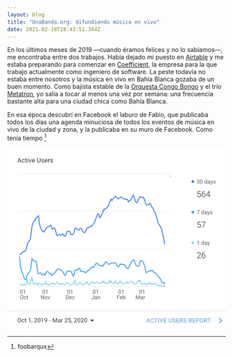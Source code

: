 ```yaml
---
layout: blog
title: "UnaBanda.org: difundiendo música en vivo"
date: 2021-02-18T18:43:51.344Z
---
```

En los últimos meses de 2019 —cuando éramos felices y no lo sabíamos—, me encontraba entre dos trabajos. Había dejado mi puesto en [Airtable](https://airtable.com) y me estaba preparando para comenzar en [Coefficient](https://coefficient.io), la empresa para la que trabajo actualmente como ingeniero de software. La peste todavía no estaba entre nosotros y la música en vivo en Bahía Blanca gozaba de un buen momento. Como bajista estable de la [Orquesta Congo Bongo](https://www.youtube.com/watch?v=HsU64wzYlWs) y el trío [Metatron](https://www.youtube.com/watch?v=GjUDaoh2Irk), yo salía a tocar al menos una vez por semana: una frecuencia bastante alta para una ciudad chica como Bahía Blanca.

En esa época descubrí en Facebook el laburo de Fabio, que publicaba todos los días una agenda minuciosa de todos los eventos de música en vivo de la ciudad y zona, y la publicaba en su muro de Facebook. Como tenía tiempo [^1]

![Grafico de usarios activos desde Octubre de 2019 hasta Marzo de 2020](/wp-content/uploads/unabanda-users.png "Veniamos bien y aparecio COVID")

[^1]: foobarqux